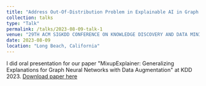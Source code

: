 ```yaml
---
title: "Address Out-Of-Distribution Problem in Explainable AI in Graph Neural Networks"
collection: talks
type: "Talk"
permalink: /talks/2023-08-09-talk-1
venue: "29TH ACM SIGKDD CONFERENCE ON KNOWLEDGE DISCOVERY AND DATA MINING"
date: 2023-08-09
location: "Long Beach, California"
---
```


I did oral presentation for our paper "MixupExplainer: Generalizing Explanations for Graph Neural Networks with Data Augmentation" at KDD 2023. [Download paper here](https://arxiv.org/abs/2307.07832)